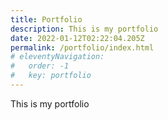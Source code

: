 ```yaml
---
title: Portfolio
description: This is my portfolio
date: 2022-01-12T02:22:04.205Z
permalink: /portfolio/index.html
# eleventyNavigation:
#   order: -1
#   key: portfolio
---
```

This is my portfolio